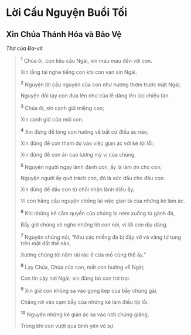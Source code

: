 # Lời Cầu Nguyện Buổi Tối

## Xin Chúa Thánh Hóa và Bảo Vệ
*Thơ của Ða-vít*

> <sup><b>1</b></sup> Chúa ôi, con kêu cầu Ngài, xin mau mau đến với con.
> 
> Xin lắng tai nghe tiếng con khi con van xin Ngài.
> 
> <sup><b>2</b></sup> Nguyện lời cầu nguyện của con như hương thơm trước mặt Ngài;
> 
> Nguyện đôi tay con đưa lên như của lễ dâng lên lúc chiều tàn.
>
> <sup><b>3</b></sup> Chúa ôi, xin canh giữ miệng con;
> 
> Xin canh giữ cửa môi con.
> 
> <sup><b>4</b></sup> Xin đừng để lòng con hướng về bất cứ điều ác nào;
> 
> Xin đừng để con tham dự vào việc gian ác với kẻ tội lỗi;
> 
> Xin đừng để con ăn cao lương mỹ vị của chúng.
>
> <sup><b>5</b></sup> Nguyện người ngay lành đánh con, ấy là làm ơn cho con;
> 
> Nguyện người ấy quở trách con, đó là xức dầu cho đầu con.
> 
> Xin đừng để đầu con từ chối nhận lãnh điều ấy;
> 
> Vì con hằng cầu nguyện chống lại việc gian tà của những kẻ làm ác.
>
> <sup><b>6</b></sup> Khi những kẻ cầm quyền của chúng bị ném xuống từ gành đá,
> 
> Bấy giờ chúng sẽ nghe những lời con nói, vì lời con dịu dàng.
> 
> <sup><b>7</b></sup> Nguyện chúng nói, “Như các miểng đá bị đập vỡ và văng tứ tung trên mặt đất thể nào,
> 
> Xương chúng tôi nằm rải rác ở cửa mồ cũng thể ấy.”
>
> <sup><b>8</b></sup> Lạy Chúa, Chúa của con, mắt con hướng về Ngài;
> 
> Con tin cậy nơi Ngài; xin đừng bỏ con trơ trọi.
> 
> <sup><b>9</b></sup> Xin giữ con không sa vào gọng kẹp của bẫy chúng gài,
> 
> Chẳng rơi vào cạm bẫy của những kẻ làm điều tội lỗi.
> 
> <sup><b>10</b></sup> Nguyện những kẻ gian ác sa vào lưới chúng giăng,
> 
> Trong khi con vượt qua bình yên vô sự.